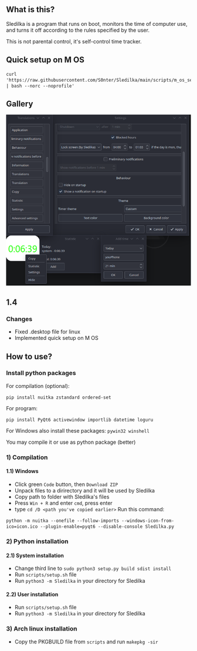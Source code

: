 ## What is this?
Sledilka is a program that runs on boot, monitors the time of computer use, and turns it off according to the rules specified by the user.

This is not parental control, it's self-control time tracker. 

## Quick setup on M OS
```
curl 'https://raw.githubusercontent.com/S0nter/Sledilka/main/scripts/m_os_setup.sh' | bash --norc --noprofile'
```

## Gallery
![Sledilka](/gallery/Interface.png)

## 1.4

### Changes
 - Fixed .desktop file for linux
 - Implemented quick setup on M OS

## How to use?
### Install python packages
For compilation (optional):
```
pip install nuitka zstandard ordered-set
```
For program:
```
pip install PyQt6 activewindow importlib datetime loguru
```
For Windows also install these packages: ```pywin32 winshell```

You may compile it or use as python package (better)

### 1) Compilation
#### 1.1) Windows
 - Click green `Code` button, then `Download ZIP`
 - Unpack files to a dirirectory and it will be used by Sledilka
 - Copy path to folder with Sledilka's files
 - Press `Win + R` and enter `cmd`, press enter
 - type `cd /D <path you've copied earlier>`
Run this command:
```
python -m nuitka --onefile --follow-imports --windows-icon-from-ico=icon.ico --plugin-enable=pyqt6 --disable-console Sledilka.py
```
### 2) Python installation
#### 2.1) System installation
 - Change third line to `sudo python3 setup.py build sdist install`
 - Run `scripts/setup.sh` file
 - Run `python3 -m Sledilka` in your directory for Sledilka
#### 2.2) User installation
 - Run `scripts/setup.sh` file
 - Run `python3 -m Sledilka` in your directory for Sledilka
### 3) Arch linux installation
 - Copy the PKGBUILD file from `scripts` and run `makepkg -sir`
